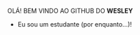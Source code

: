 OLÁ! BEM VINDO AO GITHUB DO **WESLEY**

- Eu sou um estudante (por enquanto...)!


<!--
A linguagem aqui é: Markdown (.md).
-->
